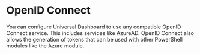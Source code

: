 # OpenID Connect

You can configure Universal Dashboard to use any compatible OpenID Connect service. This includes services like AzureAD. OpenID Connect also allows the generation of tokens that can be used with other PowerShell modules like the Azure module. 



